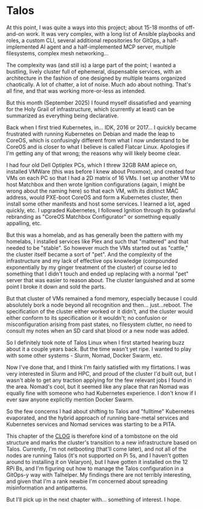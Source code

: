 # Talos

At this point, I was quite a ways into this project; about 15-18 months of off-and-on work. It was very complex, with a long list of Ansible playbooks and roles, a custom CLI, several additional repositories for GitOps, a half-implemented AI agent and a half-implemented MCP server, multiple filesystems, complex mesh networking...

The complexity was (and still is) a large part of the point; I wanted a bustling, lively cluster full of ephemeral, dispensable services, with an architecture in the fashion of one designed by multiple teams organized chaotically. A lot of chatter, a lot of noise. Much ado about nothing. That's all fine, and that was working more-or-less as intended.

But this month (September 2025) I found myself dissatisfied and yearning for the Holy Grail of infrastructure, which (currently at least) can be summarized as everything being declarative.

Back when I first tried Kubernetes, in... IDK, 2016 or 2017... I quickly became frustrated with running Kubernetes on Debian and made the leap to CoreOS, which is confusingly different from what I now understand to be CoreOS and is closer to what I believe is called Flatcar Linux. Apologies if I'm getting any of that wrong; the reasons why will likely beome clear.

I had four old Dell Optiplex PCs, which I threw 32GB RAM apiece on, installed VMWare (this was before I knew about Proxmox), and created four VMs on each PC so that I had a 2D matrix of 16 VMs. I set up another VM to host Matchbox and then wrote Ignition configurations (again, I might be wrong about the naming here) so that each VM, with its distinct MAC address, would PXE-boot CoreOS and form a Kubernetes cluster, then install some other manifests and host some services. I learned a lot, aged quickly, etc. I upgraded Kubernetes, I followed Ignition through its godawful rebranding as "CoreOS Matchbox Configurator" or something equally appalling, etc.

But this was a homelab, and as has generally been the pattern with my homelabs, I installed services like Plex and such that "mattered" and that needed to be "stable". So however much the VMs started out as "cattle," the cluster itself became a sort of "pet". And the complexity of the infrastructure and my lack of effective ops knowledge (compounded exponentially by my ginger treatment of the cluster) of course led to something that I didn't touch and ended up replacing with a normal "pet" server that was easier to reason about. The cluster languished and at some point I broke it down and sold the parts.

But that cluster of VMs remained a fond memory, especially because I could absolutely bork a node beyond all recognition and then... just...reboot. The specification of the cluster either worked or it didn't, and the cluster would either conform to its specification or it wouldn't; no confusion or misconfiguration arising from past states, no filesystem clutter, no need to consult my notes when an SD card shat blood or a new node was added.

So I definitely took note of Talos Linux when I first started hearing buzz about it a couple years back. But the time wasn't yet ripe. I wanted to play with some other systems - Slurm, Nomad, Docker Swarm, etc.

Now I've done that, and I think I'm fairly satisfied with my flirtations. I was very interested in Slurm and HPC, and proud of the cluster I'd built out, but I wasn't able to get any traction applying for the few relevant jobs I found in the area. Nomad's cool, but it seemed like any place that ran Nomad was equally fine with someone who had Kubernetes experience. I don't know if I ever saw anyone explicitly mention Docker Swarm.

So the few concerns I had about shifting to Talos and "fulltime" Kubernetes evaporated, and the hybrid approach of running bare-metal services and Kubernetes services and Nomad services was starting to be a PITA.

This chapter of the [CLOG](https://clog.goldentooth.net/) is therefore kind of a tombstone on the old structure and marks the cluster's transition to a new infrastructure based on Talos. Currently, I'm not netbooting (that'll come later), and not all of the nodes are running Talos (it's not supported on Pi 5s, and I haven't gotten around to installing it on Velaryon), but I have gotten it installed on the 12 RPi Bs, and I'm figuring out how to manage the Talos configuration in a GitOps-y way with Talhelper. My findings there are not terribly interesting, and given that I'm a rank newbie I'm concerned about spreading misinformation and antipatterns.

But I'll pick up in the next chapter with... something of interest. I hope.
